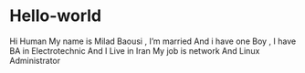 # Hello-world
Hi Human
My  name is Milad Baousi , I’m married And i have one Boy , I have BA in Electrotechnic And I Live in Iran
My job is network And Linux Administrator
